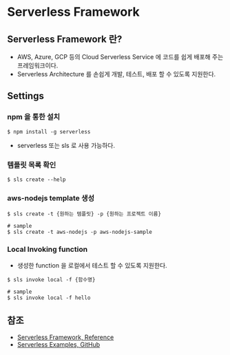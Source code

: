 # Serverless Framework

## Serverless Framework 란?

- AWS, Azure, GCP 등의 Cloud Serverless Service 에 코드를 쉽게 배포해 주는 프레임워크이다.
- Serverless Architecture 를 손쉽게 개발, 테스트, 배포 할 수 있도록 지원한다.

## Settings

### npm 을 통한 설치

```shell
$ npm install -g serverless
```

- serverless 또는 sls 로 사용 가능하다.

### 템플릿 목록 확인

```shell
$ sls create --help
```

### aws-nodejs template 생성

```shell
$ sls create -t {원하는 템플릿} -p {원하는 프로젝트 이름}

# sample
$ sls create -t aws-nodejs -p aws-nodejs-sample
```

### Local Invoking function

- 생성한 function 을 로컬에서 테스트 할 수 있도록 지원한다.

```shell
$ sls invoke local -f {함수명}

# sample
$ sls invoke local -f hello
```

## 참조
- [Serverless Framework, Reference](https://www.serverless.com/framework/docs/getting-started)
- [Serverless Examples, GitHub](https://github.com/serverless/examples/)
